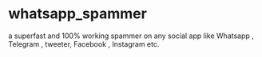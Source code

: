 # whatsapp_spammer
a superfast and 100% working spammer on any social app like Whatsapp , Telegram , tweeter, Facebook , Instagram etc. 


